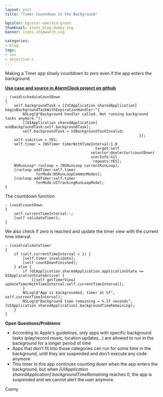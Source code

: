 ```yaml
---
layout: post
title: "Timer Countdown in the Background"

bgcolor: bgcolor-emerald-green
thumbnail: icons_blog-dummy.svg
banner: icons_stopwatch.svg

categories: 
- blog
tags:
- ios
- objective-c
---
```


Making a Timer app slowly countdown to zero even if the app enters the background.
<!-- more -->

[**Use case and source in AlarmClock project on github**](https://github.com/connyr/ios-projects/tree/master/Numbers/AlarmClock)

    - (void)scheduleCountDown
    {
        self.backgroundTask = [[UIApplication sharedApplication] beginBackgroundTaskWithExpirationHandler:^{
            NSLog(@"Background handler called. Not running background tasks anymore.");
            [[UIApplication sharedApplication] endBackgroundTask:self.backgroundTask];
            self.backgroundTask = UIBackgroundTaskInvalid;
                                                                 }];
        self.isActive = YES;
        self.timer = [NSTimer timerWithTimeInterval:1.0
                                             target:self
                                           selector:@selector(countDown)
                                           userInfo:nil
                                            repeats:YES];
        NSRunLoop* runloop = [NSRunLoop currentRunLoop];
        [runloop addTimer:self.timer
                  forMode:NSRunLoopCommonModes];
        [runloop addTimer:self.timer
                  forMode:UITrackingRunLoopMode];
    } 

The countdown function

    - (void)countDown
    {
        self.currentTimeInterval--;
        [self validateTimer];
    }

We also check if zero is reached and update the timer view with the current time interval.

    - (void)validateTimer
    {
        if (self.currentTimeInterval < 1) {
            [self.timer invalidate];
            [self countDownFinished];
        } else {
            if (UIApplication.sharedApplication.applicationState == UIApplicationStateActive) {
                [[self getTimerView] updateTimerWithTimeInterval:self.currentTimeInterval];
            }
            NSLog(@"App is backgrounded, timer at %f", self.currentTimeInterval);
            NSLog(@"Background time remaining = %.1f seconds", [UIApplication sharedApplication].backgroundTimeRemaining);
        }
    }

**Open Questions/Problems**

 + According to Apple's guidelines, only apps with specific background tasks (play/record music, location updates,..) are allowed to run in the background for a longer period of time
 + Apps that don't fit into those categories can run for some time in the background, until they are suspended and don't execute any code anymore
 + This timer in this app continues counting down when the app enters the background, but when *[UIApplication sharedApplication].backgroundTimeRemaining* reaches 0, the app is suspended and we cannot alert the user anymore.

Conny



